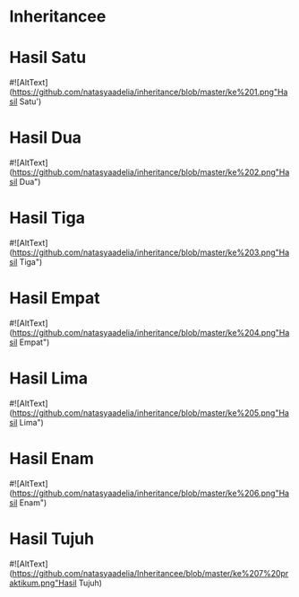 # Inheritancee
# Hasil Satu
#![AltText](https://github.com/natasyaadelia/inheritance/blob/master/ke%201.png"Hasil Satu')
# Hasil Dua
#![AltText](https://github.com/natasyaadelia/inheritance/blob/master/ke%202.png"Hasil Dua")
# Hasil Tiga
#![AltText](https://github.com/natasyaadelia/inheritance/blob/master/ke%203.png"Hasil Tiga")
# Hasil Empat
#![AltText](https://github.com/natasyaadelia/inheritance/blob/master/ke%204.png"Hasil Empat")
# Hasil Lima
#![AltText](https://github.com/natasyaadelia/inheritance/blob/master/ke%205.png"Hasil Lima")
# Hasil Enam
#![AltText](https://github.com/natasyaadelia/inheritance/blob/master/ke%206.png"Hasil Enam")
# Hasil Tujuh
#![AltText](https://github.com/natasyaadelia/Inheritancee/blob/master/ke%207%20praktikum.png"Hasil Tujuh)
